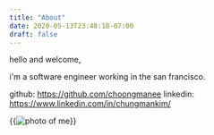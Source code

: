 ```yaml
---
title: "About"
date: 2020-05-13T23:48:18-07:00
draft: false
---
```


hello and welcome,

i'm a software engineer working in the san francisco.

github: https://github.com/choongmanee
linkedin: https://www.linkedin.com/in/chungmankim/

{{<img src="me.jpg" alt="photo of me">}}